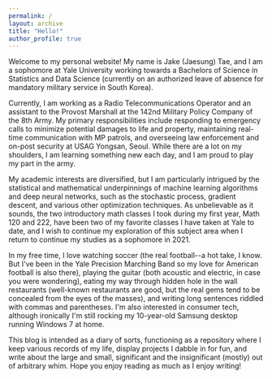 ```yaml
---
permalink: /
layout: archive
title: "Hello!"
author_profile: true
---
```


Welcome to my personal website! My name is Jake (Jaesung) Tae, and I am a sophomore at Yale University working towards a Bachelors of Science in Statistics and Data Science (currently on an authorized leave of absence for mandatory military service in South Korea).

Currently, I am working as a Radio Telecommunications Operator and an assistant to the Provost Marshall at the 142nd Military Policy Company of the 8th Army. My primary responsibilities include responding to emergency calls to minimize potential damages to life and property, maintaining real-time communication with MP patrols, and overseeing law enforcement and on-post security at USAG Yongsan, Seoul. While there are a lot on my shoulders, I am learning something new each day, and I am proud to play my part in the army.

My academic interests are diversified, but I am particularly intrigued by the statistical and mathematical underpinnings of machine learning algorithms and deep neural networks, such as the stochastic process, gradient descent, and various other optimization techniques. As unbelievable as it sounds, the two introductory math classes I took during my first year, Math 120 and 222, have been two of my favorite classes I have taken at Yale to date, and I wish to continue my exploration of this subject area when I return to continue my studies as a sophomore in 2021. 

In my free time, I love watching soccer (the real football--a hot take, I know. But I've been in the Yale Precision Marching Band so my love for American football is also there), playing the guitar (both acoustic and electric, in case you were wondering), eating my way through hidden hole in the wall restaurants (well-known restaurants are good, but the real gems tend to be concealed from the eyes of the masses), and writing long sentences riddled with commas and parentheses. I'm also interested in consumer tech, although ironically I'm still rocking my 10-year-old Samsung desktop running Windows 7 at home. 

This blog is intended as a diary of sorts, functioning as a repository where I keep various records of my life, display projects I dabble in for fun, and write about the large and small, significant and the insignificant (mostly) out of arbitrary whim. Hope you enjoy reading as much as I  enjoy writing!